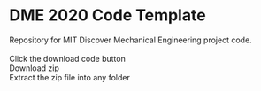 # DME 2020 Code Template
Repository for MIT Discover Mechanical Engineering project code.<br/>
<br/>
Click the download code button <br/>
Download zip<br/>
Extract the zip file into any folder
